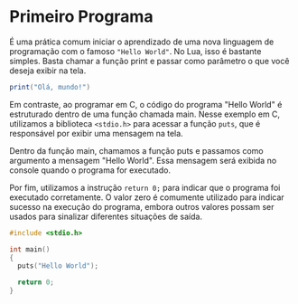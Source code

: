 # Primeiro Programa

É uma prática comum iniciar o aprendizado de uma nova linguagem de programação
com o famoso `"Hello World"`. No Lua, isso é bastante simples. Basta chamar a
função print e passar como parâmetro o que você deseja exibir na tela.

```lua
print("Olá, mundo!")
```

Em contraste, ao programar em C, o código do programa "Hello World" é
estruturado dentro de uma função chamada main. Nesse exemplo em C, utilizamos
a biblioteca `<stdio.h>` para acessar a função `puts`, que é responsável por
exibir uma mensagem na tela.

Dentro da função main, chamamos a função puts e passamos como argumento a
mensagem "Hello World". Essa mensagem será exibida no console quando o programa
for executado.

Por fim, utilizamos a instrução `return 0;` para indicar que o programa foi
executado corretamente. O valor zero é comumente utilizado para indicar sucesso
na execução do programa, embora outros valores possam ser usados para sinalizar
diferentes situações de saída.

```c
#include <stdio.h>

int main()
{
  puts("Hello World");

  return 0;
}
```
